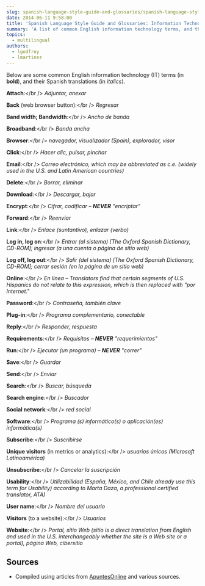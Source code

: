 ```yaml
---
slug: spanish-language-style-guide-and-glossaries/spanish-language-style-guide-glossaries-information-technology-terms
date: 2014-06-11 9:58:00
title: 'Spanish Language Style Guide and Glossaries: Information Technology Terms'
summary: 'A list of common English information technology terms, and their Spanish translations.'
topics:
  - multilingual
authors:
  - lgodfrey
  - lmartinez
---
```


Below are some common English information technology (IT) terms (in **bold**), and their Spanish translations (in _italics_).

**Attach**:</br />
_Adjuntar, anexar_

**Back** (web browser button):</br />
_Regresar_

**Band width; Bandwidth**:</br />
_Ancho de banda_

**Broadband**:</br />
_Banda ancha_

**Browser**:</br />
_navegador, visualizador (Spain), explorador, visor_

**Click**:</br />
_Hacer clic, pulsar, pinchar_

**Email**:</br />
_Correo electrónico, which may be abbreviated as c.e. (widely used in the U.S. and Latin American countries)_

**Delete**:</br />
_Borrar, eliminar_

**Download**:</br />
_Descargar, bajar_

**Encrypt**:</br />
_Cifrar, codificar – **NEVER** "encriptar"_

**Forward**:</br />
_Reenviar_

**Link**:</br />
_Enlace (suntantivo), enlazar (verbo)_

**Log in, log on**:</br />
_Entrar (al sistema) [The Oxford Spanish Dictionary, CD-ROM]; ingresar (a una cuenta o página de sitio web)_

**Log off, log out**:</br />
_Salir (del sistema) [The Oxford Spanish Dictionary, CD-ROM]; cerrar sesión (en la página de un sitio web)_

**Online**:</br />
_En línea – Translators find that certain segments of U.S. Hispanics do not relate to this expression, which is then replaced with "por Internet."_

**Password**:</br />
_Contraseña, también clave_

**Plug-in**:</br />
_Programa complementario, conectable_

**Reply**:</br />
_Responder, respuesta_

**Requirements**:</br />
_Requisitos – **NEVER** "requerimientos"_

**Run**:</br />
_Ejecutar (un programa) – **NEVER** "correr"_

**Save**:</br />
_Guardar_

**Send**:</br />
_Enviar_

**Search**:</br />
_Buscar, búsqueda_

**Search engine**:</br />
_Buscador_

**Social network**:</br />
_red social_

**Software**:</br />
_Programa (s) informático(s) o aplicación(es) informática(s)_

**Subscribe**:</br />
_Suscribirse_

**Unique visitors** (in metrics or analytics):</br />
_usuarios únicos (Microsoft Latinoamérica)_

**Unsubscribe**:</br />
_Cancelar la suscripción_

**Usability**:</br />
_Utilizabilidad (España, México, and Chile already use this term for Usability) according to Marta Daza, a professional certified translator, ATA)_

**User name**:</br />
_Nombre del usuario_

**Visitors** (to a website):</br />
_Usuarios_

**Website**:</br />
_Portal, sitio Web (sitio is a direct translation from English and used in the U.S. interchangeably whether the site is a Web site or a portal), página Web, cibersitio_

## Sources

* Compiled using articles from <a href="http://www.apuntesonline.org/">ApuntesOnline</a> and various sources.
